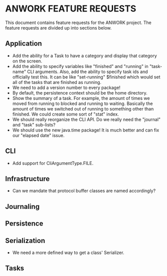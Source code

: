 # ANWORK FEATURE REQUESTS

This document contains feature requests for the ANWORK project. The feature requests are divided up
into sections below.

## Application
- Add the ability for a Task to have a category and display that category on the screen.
- Add the ability to specify variables like "finished" and "running" in "task-name" CLI arguments.
  Also, add the ability to specify task ids and officially test this. It can be like
    "set-running" $finished
  which would set all of the tasks that are finished as running.
- We need to add a version number to every package!
- By default, the persistence context should be the home directory.
- Show the summary of a task. For example, the amount of times we moved from running to blocked and
  running to waiting. Basically the amount of times we switched out of running to something other
  than finished. We could create some sort of "stat" index.
- We should really reorganize the CLI API. Do we really need the "journal" and "task" sub-lists?
- We should use the new java.time package! It is much better and can fix our "elapsed date" issue.

## CLI
- Add support for CliArgumentType.FILE.

## Infrastructure
- Can we mandate that protocol buffer classes are named accordingly?

## Journaling

## Persistence

## Serialization
- We need a more defined way to get a class' Serializer.

## Tasks